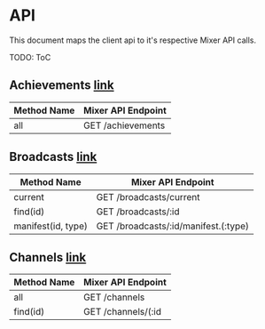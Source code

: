 # API

This document maps the client api to it's respective Mixer API calls.

TODO: ToC


## Achievements [link](https://dev.mixer.com/rest.html#achievements)

| Method Name | Mixer API Endpoint |
| ----------- | ------------------ |
| all         | GET /achievements  |


## Broadcasts [link](https://dev.mixer.com/rest.html#broadcasts)

| Method Name        | Mixer API Endpoint                   |
| ------------------ | ------------------------------------ |
| current            | GET /broadcasts/current              |
| find(id)           | GET /broadcasts/:id                  |
| manifest(id, type) | GET /broadcasts/:id/manifest.(:type) |


## Channels [link](https://dev.mixer.com/rest.html#channels)

| Method Name | Mixer API Endpoint         |
| ----------- | ------------------         |
| all         | GET /channels              |
| find(id)    | GET /channels/(:id|:token) |
